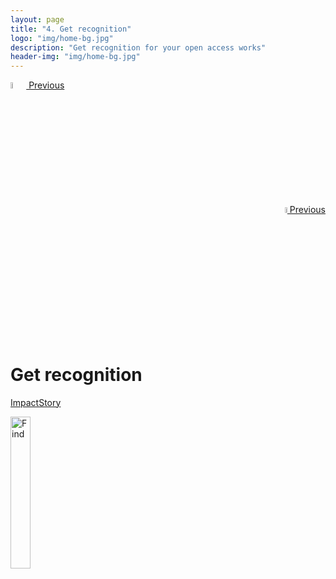 ```yaml
---
layout: page
title: "4. Get recognition"
logo: "img/home-bg.jpg"
description: "Get recognition for your open access works"
header-img: "img/home-bg.jpg"
---
```


<div class="col-sm-6">
<div align="left">
<a href="{{ site.baseurl }}/3_UploadYourWork">
  <img src="{{ site.baseurl }}/img/icons/Previous_Arrow.png" width="5%" alt="Find">
  Previous
</a>
</div>
</div>

<div class="col-sm-6">
<div align="right">
<a href="{{ site.baseurl }}/3_UploadYourWork">
  <img src="{{ site.baseurl }}/img/icons/Previous_Arrow.png" width="5%" alt="Find">
  Previous
</a>
</div>
</div>
<br>

# Get recognition

[ImpactStory](http://impactstory.org/)  

<img src="{{ site.baseurl }}/img/impactStoryScreenShot.png" width="25%" alt="Find">
